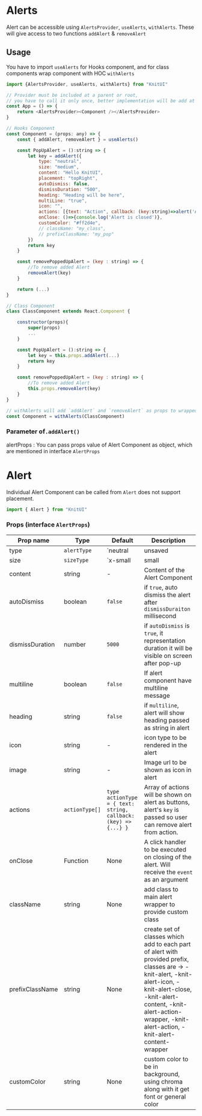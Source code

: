 # Alerts

Alert can be accessible using `AlertsProvider`, `useAlerts`, `withAlerts`. These will give access to two functions `addAlert` & `removeAlert`

## Usage

You have to import `useAlerts` for Hooks component, and for class components wrap component with HOC `withAlerts`

```javascript
import {AlertsProvider, useAlerts, withAlerts} from "KnitUI"

// Provider must be included at a parent or root,
// you have to call it only once, better implementation will be add at root.
const App = () => {
    return <AlertsProvider><Component /></AlertsProvider>
}

// Hooks Component
const Component = (props: any) => {
    const { addAlert, removeAlert } = useAlerts()

    const PopUpAlert = ():string => {
        let key = addAlert({
            type: "neutral",
            size: "medium",
            content: "Hello KnitUI",
            placement: "topRight",
            autoDismiss: false,
            dismissDuration: "500",
            heading: "Heading will be here",
            multiLine: "true",
            icon: "",
            actions: [{text: "Action", callback: (key:string)=>alert('Action is called')}]
            onClose: ()=>{console.log('Alert is closed')},
            customColor: "#ff2d4e",
            // className: "my_class",
            // prefixClassName: "my_pop"
        })
        return key
    }

    const removePoppedUpAlert = (key : string) => {
        //To remove added Alert
        removeAlert(key)
    }

    return (...)
}

// Class Component
class ClassComponent extends React.Component {

    constructor(props){
        super(props)
        ...
    }

    const PopUpAlert = ():string => {
        let key = this.props.addAlert(...)
        return key
    }

    const removePoppedUpAlert = (key : string) => {
        //To remove added Alert
        this.props.removeAlert(key)
    }
}

// withAlerts will add `addAlert` and `removeAlert` as props to wrapped class component
const Component = withAlerts(ClassComponent)
```

### Parameter of`.addAlert()`

alertProps : You can pass props value of Alert Component as object, which are mentioned in interface `AlertProps`

# Alert

Individual Alert Component can be called from `Alert` does not support placement.

```javascript
import { Alert } from "KnitUI"
```

### Props (interface `AlertProps`)

| Prop name       | Type           | Default                                                        | Description                                                                                                                                                                                                                                   |
| --------------- | -------------- | -------------------------------------------------------------- | --------------------------------------------------------------------------------------------------------------------------------------------------------------------------------------------------------------------------------------------- |
| type            | `alertType`    | `neutral | unsaved | warning | success | danger`               | Indicates type of the alert and set some default theme according to that.                                                                                                                                                                     |
| size            | `sizeType`     | `x-small | small | medium | large`                             | Width of the alert message occupied on the screen                                                                                                                                                                                             |
| content         | string         | -                                                              | Content of the Alert Component                                                                                                                                                                                                                |
| autoDismiss     | boolean        | `false`                                                        | if `true`, auto dismiss the alert after `dismissDuraiton` millisecond                                                                                                                                                                         |
| dismissDuration | number         | `5000`                                                         | if `autoDismiss` is `true`, it representation duration it will be visible on screen after pop-up                                                                                                                                              |
| multiline       | boolean        | `false`                                                        | If alert component have multiline message                                                                                                                                                                                                     |
| heading         | string         | `false`                                                        | if `multiline`, alert will show heading passed as string in alert                                                                                                                                                                             |
| icon            | string         | -                                                              | icon type to be rendered in the alert                                                                                                                                                                                                         |
| image           | string         | -                                                              | Image url to be shown as icon in alert                                                                                                                                                                                                        |
| actions         | `actionType[]` | `type actionType = { text: string, callback: (key) => {...} }` | Array of actions will be shown on alert as buttons, alert's `key` is passed so user can remove alert from action.                                                                                                                             |
| onClose         | Function       | None                                                           | A click handler to be executed on closing of the alert. Will receive the `event` as an argument                                                                                                                                               |
| className       | string         | None                                                           | add class to main alert wrapper to provide custom class                                                                                                                                                                                       |
| prefixClassName | string         | None                                                           | create set of classes which add to each part of alert with provided prefix, classes are -> -knit-alert, -knit-alert-icon, -knit-alert-close, -knit-alert-content, -knit-alert-action-wrapper, -knit-alert-action, -knit-alert-content-wrapper |
| customColor     | string         | None                                                           | custom color to be in background, using chroma along with it get font or general color                                                                                                                                                        |

